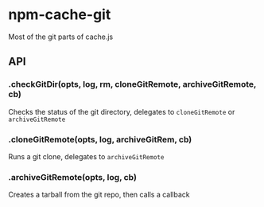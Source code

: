 # npm-cache-git

Most of the git parts of cache.js

## API

### .checkGitDir(opts, log, rm, cloneGitRemote, archiveGitRemote, cb)
Checks the status of the git directory, delegates to `cloneGitRemote`
or `archiveGitRemote`

### .cloneGitRemote(opts, log, archiveGitRem, cb)
Runs a git clone, delegates to `archiveGitRemote`

### .archiveGitRemote(opts, log, cb)
Creates a tarball from the git repo, then calls a callback

